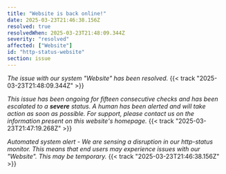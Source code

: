 ```yaml
---
title: "Website is back online!"
date: 2025-03-23T21:46:38.156Z
resolved: true
resolvedWhen: 2025-03-23T21:48:09.344Z
severity: "resolved"
affected: ["Website"]
id: "http-status-website"
section: issue
---
```


*The issue with our system "Website" has been resolved.* {{< track "2025-03-23T21:48:09.344Z" >}}

*This issue has been ongoing for fifteen consecutive checks and has been escalated to a **severe** status. A human has been alerted and will take action as soon as possible. For support, please contact us on the information present on this website's homepage.* {{< track "2025-03-23T21:47:19.268Z" >}}

**Automated system alert* - We are sensing a disruption in our http-status monitor. This means that end users may experience issues with our "Website". This may be temporary.* {{< track "2025-03-23T21:46:38.156Z" >}}
